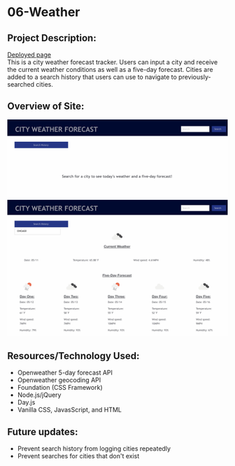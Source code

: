# 06-Weather

## Project Description:
<a href="https://hanwol525.github.io/06-weather/">Deployed page</a><br>
This is a city weather forecast tracker. Users can input a city and receive the current weather conditions as well as a five-day forecast. Cities are added to a search history that users can use to navigate to previously-searched cities.

## Overview of Site:
<img src="assets/script/images/sitepreview1.jpeg">
<img src="assets/script/images/sitepreview2.jpeg">

## Resources/Technology Used:
<ul>
    <li> Openweather 5-day forecast API
    <li> Openweather geocoding API
    <li> Foundation (CSS Framework)
    <li> Node.js/jQuery
    <li> Day.js
    <li> Vanilla CSS, JavasScript, and HTML
</ul>

## Future updates:
<ul>
    <li> Prevent search history from logging cities repeatedly
    <li> Prevent searches for cities that don't exist
</ul>